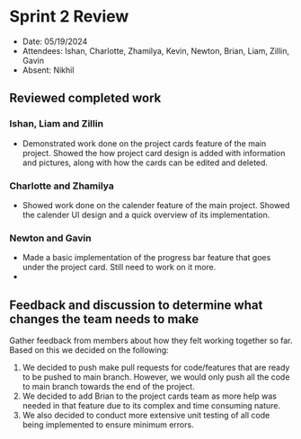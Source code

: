# Sprint 2 Review
- Date: 05/19/2024
- Attendees: Ishan, Charlotte, Zhamilya, Kevin, Newton, Brian, Liam, Zillin, Gavin
- Absent: Nikhil

## Reviewed completed work

### Ishan, Liam and Zillin

- Demonstrated work done on the project cards feature of the main project. Showed the how project card design is added with information and pictures, along with how the cards can be edited and deleted. 

### Charlotte and Zhamilya

- Showed work done on the calender feature of the main project. Showed the calender UI design and a quick overview of its implementation.

### Newton and Gavin

- Made a basic implementation of the progress bar feature that goes under the project card. Still need to work on it more.
- 
## Feedback and discussion to determine what changes the team needs to make 

Gather feedback from members about how they felt working together so far. Based on this we decided on the following:

1. We decided to push make pull requests for code/features that are ready to be pushed to main branch. However, we would only push all the code to main branch towards the end of the project.
2. We decided to add Brian to the project cards team as more help was needed in that feature due to its complex and time consuming nature.
3. We also decided to conduct more extensive unit testing of all code being implemented to ensure minimum errors.








